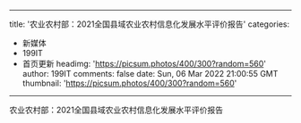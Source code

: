 
---
title: '农业农村部：2021全国县域农业农村信息化发展水平评价报告'
categories: 
 - 新媒体
 - 199IT
 - 首页更新
headimg: 'https://picsum.photos/400/300?random=560'
author: 199IT
comments: false
date: Sun, 06 Mar 2022 21:00:55 GMT
thumbnail: 'https://picsum.photos/400/300?random=560'
---

<div>   
农业农村部：2021全国县域农业农村信息化发展水平评价报告  
</div>
            